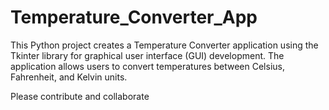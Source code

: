# Temperature_Converter_App
This Python project creates a Temperature Converter application using the Tkinter library for graphical user interface (GUI) development. The application allows users to convert temperatures between Celsius, Fahrenheit, and Kelvin units.

Please contribute and collaborate

